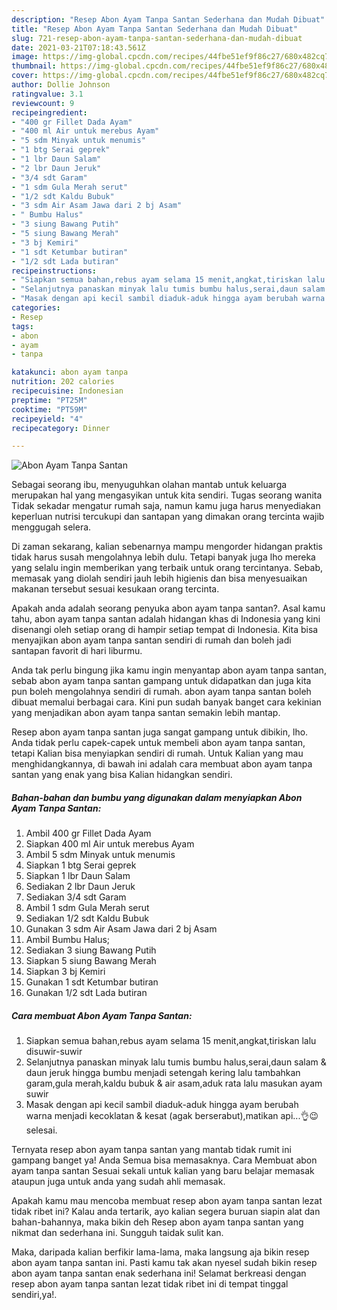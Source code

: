 ```yaml
---
description: "Resep Abon Ayam Tanpa Santan Sederhana dan Mudah Dibuat"
title: "Resep Abon Ayam Tanpa Santan Sederhana dan Mudah Dibuat"
slug: 721-resep-abon-ayam-tanpa-santan-sederhana-dan-mudah-dibuat
date: 2021-03-21T07:18:43.561Z
image: https://img-global.cpcdn.com/recipes/44fbe51ef9f86c27/680x482cq70/abon-ayam-tanpa-santan-foto-resep-utama.jpg
thumbnail: https://img-global.cpcdn.com/recipes/44fbe51ef9f86c27/680x482cq70/abon-ayam-tanpa-santan-foto-resep-utama.jpg
cover: https://img-global.cpcdn.com/recipes/44fbe51ef9f86c27/680x482cq70/abon-ayam-tanpa-santan-foto-resep-utama.jpg
author: Dollie Johnson
ratingvalue: 3.1
reviewcount: 9
recipeingredient:
- "400 gr Fillet Dada Ayam"
- "400 ml Air untuk merebus Ayam"
- "5 sdm Minyak untuk menumis"
- "1 btg Serai geprek"
- "1 lbr Daun Salam"
- "2 lbr Daun Jeruk"
- "3/4 sdt Garam"
- "1 sdm Gula Merah serut"
- "1/2 sdt Kaldu Bubuk"
- "3 sdm Air Asam Jawa dari 2 bj Asam"
- " Bumbu Halus"
- "3 siung Bawang Putih"
- "5 siung Bawang Merah"
- "3 bj Kemiri"
- "1 sdt Ketumbar butiran"
- "1/2 sdt Lada butiran"
recipeinstructions:
- "Siapkan semua bahan,rebus ayam selama 15 menit,angkat,tiriskan lalu disuwir-suwir"
- "Selanjutnya panaskan minyak lalu tumis bumbu halus,serai,daun salam &amp; daun jeruk hingga bumbu menjadi setengah kering lalu tambahkan garam,gula merah,kaldu bubuk &amp; air asam,aduk rata lalu masukan ayam suwir"
- "Masak dengan api kecil sambil diaduk-aduk hingga ayam berubah warna menjadi kecoklatan &amp; kesat (agak berserabut),matikan api...👌😉 selesai."
categories:
- Resep
tags:
- abon
- ayam
- tanpa

katakunci: abon ayam tanpa 
nutrition: 202 calories
recipecuisine: Indonesian
preptime: "PT25M"
cooktime: "PT59M"
recipeyield: "4"
recipecategory: Dinner

---
```



![Abon Ayam Tanpa Santan](https://img-global.cpcdn.com/recipes/44fbe51ef9f86c27/680x482cq70/abon-ayam-tanpa-santan-foto-resep-utama.jpg)

Sebagai seorang ibu, menyuguhkan olahan mantab untuk keluarga merupakan hal yang mengasyikan untuk kita sendiri. Tugas seorang  wanita Tidak sekadar mengatur rumah saja, namun kamu juga harus menyediakan keperluan nutrisi tercukupi dan santapan yang dimakan orang tercinta wajib menggugah selera.

Di zaman  sekarang, kalian sebenarnya mampu mengorder hidangan praktis tidak harus susah mengolahnya lebih dulu. Tetapi banyak juga lho mereka yang selalu ingin memberikan yang terbaik untuk orang tercintanya. Sebab, memasak yang diolah sendiri jauh lebih higienis dan bisa menyesuaikan makanan tersebut sesuai kesukaan orang tercinta. 



Apakah anda adalah seorang penyuka abon ayam tanpa santan?. Asal kamu tahu, abon ayam tanpa santan adalah hidangan khas di Indonesia yang kini disenangi oleh setiap orang di hampir setiap tempat di Indonesia. Kita bisa menyajikan abon ayam tanpa santan sendiri di rumah dan boleh jadi santapan favorit di hari liburmu.

Anda tak perlu bingung jika kamu ingin menyantap abon ayam tanpa santan, sebab abon ayam tanpa santan gampang untuk didapatkan dan juga kita pun boleh mengolahnya sendiri di rumah. abon ayam tanpa santan boleh dibuat memalui berbagai cara. Kini pun sudah banyak banget cara kekinian yang menjadikan abon ayam tanpa santan semakin lebih mantap.

Resep abon ayam tanpa santan juga sangat gampang untuk dibikin, lho. Anda tidak perlu capek-capek untuk membeli abon ayam tanpa santan, tetapi Kalian bisa menyiapkan sendiri di rumah. Untuk Kalian yang mau menghidangkannya, di bawah ini adalah cara membuat abon ayam tanpa santan yang enak yang bisa Kalian hidangkan sendiri.

<!--inarticleads1-->

##### Bahan-bahan dan bumbu yang digunakan dalam menyiapkan Abon Ayam Tanpa Santan:

1. Ambil 400 gr Fillet Dada Ayam
1. Siapkan 400 ml Air untuk merebus Ayam
1. Ambil 5 sdm Minyak untuk menumis
1. Siapkan 1 btg Serai geprek
1. Siapkan 1 lbr Daun Salam
1. Sediakan 2 lbr Daun Jeruk
1. Sediakan 3/4 sdt Garam
1. Ambil 1 sdm Gula Merah serut
1. Sediakan 1/2 sdt Kaldu Bubuk
1. Gunakan 3 sdm Air Asam Jawa dari 2 bj Asam
1. Ambil  Bumbu Halus;
1. Sediakan 3 siung Bawang Putih
1. Siapkan 5 siung Bawang Merah
1. Siapkan 3 bj Kemiri
1. Gunakan 1 sdt Ketumbar butiran
1. Gunakan 1/2 sdt Lada butiran




<!--inarticleads2-->

##### Cara membuat Abon Ayam Tanpa Santan:

1. Siapkan semua bahan,rebus ayam selama 15 menit,angkat,tiriskan lalu disuwir-suwir
1. Selanjutnya panaskan minyak lalu tumis bumbu halus,serai,daun salam &amp; daun jeruk hingga bumbu menjadi setengah kering lalu tambahkan garam,gula merah,kaldu bubuk &amp; air asam,aduk rata lalu masukan ayam suwir
1. Masak dengan api kecil sambil diaduk-aduk hingga ayam berubah warna menjadi kecoklatan &amp; kesat (agak berserabut),matikan api...👌😉 selesai.




Ternyata resep abon ayam tanpa santan yang mantab tidak rumit ini gampang banget ya! Anda Semua bisa memasaknya. Cara Membuat abon ayam tanpa santan Sesuai sekali untuk kalian yang baru belajar memasak ataupun juga untuk anda yang sudah ahli memasak.

Apakah kamu mau mencoba membuat resep abon ayam tanpa santan lezat tidak ribet ini? Kalau anda tertarik, ayo kalian segera buruan siapin alat dan bahan-bahannya, maka bikin deh Resep abon ayam tanpa santan yang nikmat dan sederhana ini. Sungguh taidak sulit kan. 

Maka, daripada kalian berfikir lama-lama, maka langsung aja bikin resep abon ayam tanpa santan ini. Pasti kamu tak akan nyesel sudah bikin resep abon ayam tanpa santan enak sederhana ini! Selamat berkreasi dengan resep abon ayam tanpa santan lezat tidak ribet ini di tempat tinggal sendiri,ya!.

